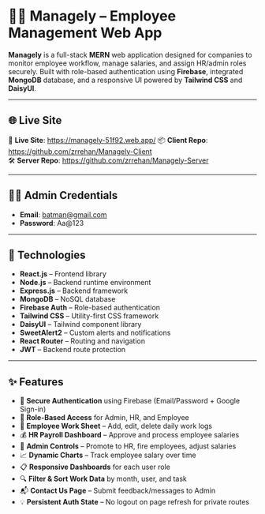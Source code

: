 # 👨‍💼 Managely – Employee Management Web App

**Managely** is a full-stack **MERN** web application designed for companies to monitor employee workflow, manage salaries, and assign HR/admin roles securely. Built with role-based authentication using **Firebase**, integrated **MongoDB** database, and a responsive UI powered by **Tailwind CSS** and **DaisyUI**.

---

## 🌐 Live Site

🔗 **Live Site**: https://managely-51f92.web.app/ 
📦 **Client Repo**: https://github.com/zrrehan/Managely-Client  
🛠️ **Server Repo**: https://github.com/zrrehan/Managely-Server

---

## 🧑‍💼 Admin Credentials

- **Email**: batman@gmail.com 
- **Password**: Aa@123

---

## 🚀 Technologies

- **React.js** – Frontend library  
- **Node.js** – Backend runtime environment  
- **Express.js** – Backend framework  
- **MongoDB** – NoSQL database  
- **Firebase Auth** – Role-based authentication  
- **Tailwind CSS** – Utility-first CSS framework  
- **DaisyUI** – Tailwind component library    
- **SweetAlert2** – Custom alerts and notifications  
- **React Router** – Routing and navigation  
- **JWT** – Backend route protection

---

## ✨ Features

- 🔐 **Secure Authentication** using Firebase (Email/Password + Google Sign-in)
- 📌 **Role-Based Access** for Admin, HR, and Employee
- 📝 **Employee Work Sheet** – Add, edit, delete daily work logs
- 💰 **HR Payroll Dashboard** – Approve and process employee salaries
- 👥 **Admin Controls** – Promote to HR, fire employees, adjust salaries
- 📈 **Dynamic Charts** – Track employee salary over time
- 📋 **Responsive Dashboards** for each user role
- 🔍 **Filter & Sort Work Data** by month, user, and task
- 📬 **Contact Us Page** – Submit feedback/messages to Admin
- 💡 **Persistent Auth State** – No logout on page refresh for private routes
